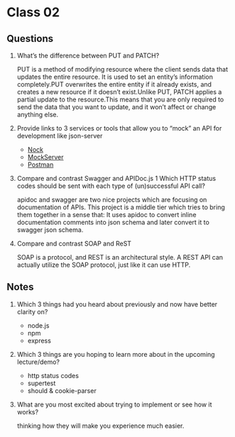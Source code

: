 # Class 02

## Questions
1. What’s the difference between PUT and PATCH?

    PUT is a method of modifying resource where the client sends data that updates the entire resource. It is used to set an entity’s information completely.PUT overwrites the entire entity if it already exists, and creates a new resource if it doesn’t exist.Unlike PUT, PATCH applies a partial update to the resource.This means that you are only required to send the data that you want to update, and it won’t affect or change anything else. 
1. Provide links to 3 services or tools that allow you to “mock” an API for development like json-server
    * [Nock](https://github.com/nock/nock)
    * [MockServer](https://www.mock-server.com/)
    * [Postman](https://learning.postman.com/docs/designing-and-developing-your-api/mocking-data/setting-up-mock/)
1. Compare and contrast Swagger and APIDoc.js 1 Which HTTP status codes should be sent with each type of (un)successful API call?

    apidoc and swagger are two nice projects which are focusing on documentation of APIs. This project is a middle tier which tries to bring them   together in a sense that:
    It uses apidoc to convert inline documentation comments into json schema and later convert it to swagger json schema.
1. Compare and contrast SOAP and ReST

    SOAP is a protocol, and REST is an architectural style. A REST API can actually utilize the SOAP protocol, just like it can use HTTP.

## Notes
1. Which 3 things had you heard about previously and now have better clarity on?
    * node.js
    * npm
    * express
1. Which 3 things are you hoping to learn more about in the upcoming lecture/demo?
    * http status codes
    * supertest
    * should & cookie-parser
1. What are you most excited about trying to implement or see how it works?

    thinking how they will make you experience much easier.